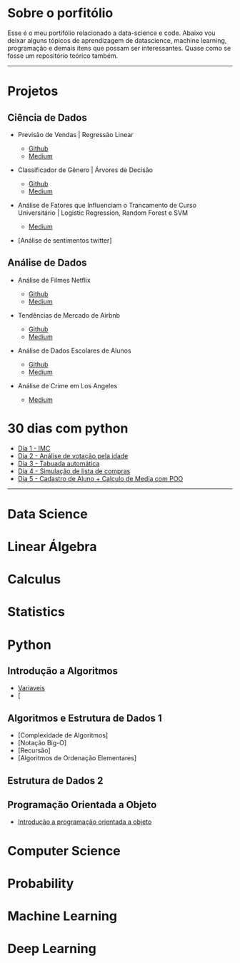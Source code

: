 # Sobre o porfitólio 
Esse é o meu portifólio relacionado a data-science e code. Abaixo vou deixar alguns tópicos de aprendizagem de datascience, machine learning, programação e demais itens que possam ser interessantes. Quase como se fosse um repositório teórico também. 

---
# Projetos
## Ciência de Dados

- Previsão de Vendas | Regressão Linear
  - [Github](https://github.com/httpmarin2s/Data_Science_With_Python/tree/main/Projeto%3A%20Previs%C3%A3o%20de%20Vendas)
  - [Medium](https://medium.com/@marianna.ferreira.silva0304/projeto-de-previs%C3%A3o-de-vendas-regress%C3%A3o-linear-fc3410d7e00e)

- Classificador de Gênero | Árvores de Decisão
  - [Github](https://github.com/httpmarin2s/data-science-projects/tree/main/projeto-1-classificador-de-genero)
  - [Medium]()

 - Análise de Fatores que Influenciam o Trancamento de Curso Universitário | Logistic Regression, Random Forest e SVM
   - [Medium](https://medium.com/@marianna.ferreira.silva0304/an%C3%A1lise-de-fatores-que-influenciam-o-trancamento-de-curso-universit%C3%A1rio-3fa9a7b55309)

 
- [Análise de sentimentos twitter]


## Análise de Dados
- Análise de Filmes Netflix
  - [Github](https://github.com/httpmarin2s/Data_Science_With_Python/tree/main/PROJECT%3A%20INVESTIGATING%20NETFLIX%20MOVIES%20)
  - [Medium](https://medium.com/@marianna.ferreira.silva0304/primeiro-projeto-do-m%C3%B3dulo-datacamp-an%C3%A1lise-de-filmes-da-netflix-com-pandas-be49ae0806cc)

- Tendências de Mercado de Airbnb
   - [Github](https://github.com/httpmarin2s/Data_Science_With_Python/tree/main/Project%3A%20Exploring%20Airbnb%20Market%20Trends)
   - [Medium](https://medium.com/@marianna.ferreira.silva0304/exploring-airbnb-market-trends-6e8a3be69610)

- Análise de Dados Escolares de Alunos
  - [Github](https://github.com/httpmarin2s/Data_Science_With_Python/tree/main/Project%3A%20Exploring%20NYC%20Public%20School%20Test%20Result%20Scores)
  - [Medium](https://medium.com/@marianna.ferreira.silva0304/explorando-resultados-escolares-de-new-york-city-b05dcac9af05) 
 
- Análise de Crime em Los Angeles
  - [Medium](https://medium.com/@marianna.ferreira.silva0304/projeto-an%C3%A1lise-de-crime-em-los-angeles-b1ff14df4a8a) 
 

# 30 dias com python 
- [Dia 1 - IMC](https://github.com/httpmarin2s/data-science-projects/blob/main/30-days-of-code/da1.py)
- [Dia 2 - Análise de votação pela idade](https://github.com/httpmarin2s/data-science-projects/blob/main/30-days-of-code/da2.py)
- [Dia 3 - Tabuada automática](https://github.com/httpmarin2s/data-science-projects/blob/main/30-days-of-code/da3.py)
- [Dia 4 - Simulação de lista de compras](https://github.com/httpmarin2s/data-science-projects/blob/main/30-days-of-code/da4.py)
- [Dia 5 - Cadastro de Aluno + Calculo de Media com POO](https://github.com/httpmarin2s/data-science-projects/blob/main/30-days-of-code/da5.py)

---
# Data Science

# Linear Álgebra 


# Calculus 


# Statistics 


# Python
## Introdução a Algoritmos
- [Variaveis](https://github.com/httpmarin2s/data-science-projects/blob/main/anota%C3%A7%C3%B5es%20/code%20/algoritmo-e-logica-de-programacao-variaveis)
- [

## Algoritmos e Estrutura de Dados 1 
- [Complexidade de Algoritmos]
- [Notação Big-O]
- [Recursão]
- [Algoritmos de Ordenação Elementares]
  
## Estrutura de Dados 2
## Programação Orientada a Objeto
- [Introdução a programação orientada a objeto](https://github.com/httpmarin2s/data-science-projects/blob/main/anota%C3%A7%C3%B5es%20/code%20/programacao-orientada-a-objeto.md)

# Computer Science 


# Probability 


# Machine Learning 


# Deep Learning
